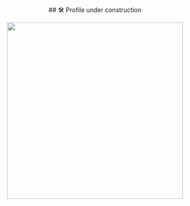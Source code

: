 <p align="center">
  ## 🛠️ Profile under construction
</p>


<p align="center">
  <img src="https://i.redd.it/wtmbt3b82du61.jpg" width="400">
</p>
